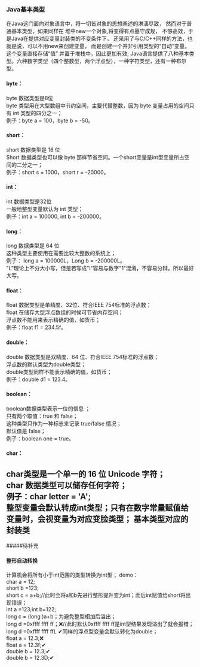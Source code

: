 ### Java基本类型
在Java这门面向对象语言中，将一切皆对象的思想阐述的淋漓尽致，
然而对于普通基本类型，如果同样在 堆中new一个对象,将变得有点墨守成规，
不够高效，于是Java在提供对应变量封装类的不变条件下，
还采用了与C/C++同样的方法，也就是说，可以不用new来创建变量，
而是创建一个并非引用类型的“自动”变量。这个变量直接存储“值”
并置于堆栈中，因此更加有效;
Java语言提供了八种基本类型。六种数字类型（四个整数型，两个浮点型），一种字符类型，还有一种布尔型。   
#### byte：
byte 数据类型是8位  
byte 类型用在大型数组中节约空间，主要代替整数，因为 byte 变量占用的空间只有 int 类型的四分之一；          
例子：byte a = 100，byte b = -50。
#### short：
short 数据类型是 16 位   
Short 数据类型也可以像 byte 那样节省空间。一个short变量是int型变量所占空间的二分之一；            
例子：short s = 1000，short r = -20000。        
#### int：
int 数据类型是32位    
一般地整型变量默认为 int 类型；            
例子：int a = 100000, int b = -200000。      
#### long：      
long 数据类型是 64 位                 
这种类型主要使用在需要比较大整数的系统上；      
例子： long a = 100000L，Long b = -200000L。          
"L"理论上不分大小写，但是若写成"l"容易与数字"1"混淆，不容易分辩。所以最好大写。     
#### float：
float 数据类型是单精度、32位、符合IEEE 754标准的浮点数；         
float 在储存大型浮点数组的时候可节省内存空间；       
浮点数不能用来表示精确的值，如货币；           
例子：float f1 = 234.5f。           
#### double：            
double 数据类型是双精度、64 位、符合IEEE 754标准的浮点数；             
浮点数的默认类型为double类型；                  
double类型同样不能表示精确的值，如货币；         
例子：double d1 = 123.4。           
#### boolean：        
boolean数据类型表示一位的信息 ；                        
只有两个取值：true 和 false；           
这种类型只作为一种标志来记录 true/false 情况；                
默认值是 false；                 
例子：boolean one = true。          
#### char：
char类型是一个单一的 16 位 Unicode 字符；                           
char 数据类型可以储存任何字符；      
例子：char letter = 'A';      
整型变量会默认转成int类型；只有在数字常量赋值给变量时，会视变量为对应变脸类型；
基本类型对应的封装类
-----------
#####待补充
#### 整形自动转换         
计算机会将所有小于int范围的类型转换为int型；
demo：              
      char a = 12;                     
      short b =123;                     
      short c = a+b;//此时会将a和b先进行整形提升变为int；而后int赋值给short将出现错误；               
      int a =123;int b=122;                
      long  c = (long )a+b；为避免整型相加后溢出；                  
      long d =0xffff ffff ff；❌//此时默认0xffff ffff ff是int型结果发现溢出了就会报错；            
      long d =0xffff ffff ffL  ✔同样的浮点型变量会默认转化为double；           
      float a = 12.3;❌              
      float a = 12.3f;✔            
      double b = 12.3;✔                
      double b = 12.3D;✔                
